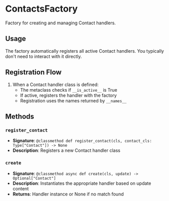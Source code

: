 # ContactsFactory

Factory for creating and managing Contact handlers.

## Usage

The factory automatically registers all active Contact handlers. 
You typically don't need to interact with it directly.

## Registration Flow

1. When a Contact handler class is defined:
   - The metaclass checks if `__is_active__` is True
   - If active, registers the handler with the factory
   - Registration uses the names returned by `__names__`

## Methods

### `register_contact`
- **Signature**: `@classmethod def register_contact(cls, contact_cls: Type["Contact"]) -> None`
- **Description**: Registers a new Contact handler class

### `create`
- **Signature**: `@classmethod async def create(cls, update) -> Optional["Contact"]`
- **Description**: Instantiates the appropriate handler based on update content
- **Returns**: Handler instance or None if no match found
